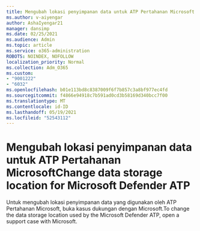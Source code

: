 ```yaml
---
title: Mengubah lokasi penyimpanan data untuk ATP Pertahanan Microsoft
ms.author: v-aiyengar
author: AshaIyengar21
manager: dansimp
ms.date: 02/25/2021
ms.audience: Admin
ms.topic: article
ms.service: o365-administration
ROBOTS: NOINDEX, NOFOLLOW
localization_priority: Normal
ms.collection: Adm_O365
ms.custom:
- "9001222"
- "6032"
ms.openlocfilehash: b01e113bd8c8387009f6f7b857c3a8bf977ec4fd
ms.sourcegitcommit: f4866e94918c7b591ad0cd3b58169d340bcc7f00
ms.translationtype: MT
ms.contentlocale: id-ID
ms.lasthandoff: 05/19/2021
ms.locfileid: "52543112"
---
```

# <a name="change-data-storage-location-for-microsoft-defender-atp"></a><span data-ttu-id="d96c8-102">Mengubah lokasi penyimpanan data untuk ATP Pertahanan Microsoft</span><span class="sxs-lookup"><span data-stu-id="d96c8-102">Change data storage location for Microsoft Defender ATP</span></span>

<span data-ttu-id="d96c8-103">Untuk mengubah lokasi penyimpanan data yang digunakan oleh ATP Pertahanan Microsoft, buka kasus dukungan dengan Microsoft.</span><span class="sxs-lookup"><span data-stu-id="d96c8-103">To change the data storage location used by the Microsoft Defender ATP, open a support case with Microsoft.</span></span>
